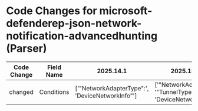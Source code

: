 # Code Changes for microsoft-defenderep-json-network-notification-advancedhunting (Parser)

| Code Change | Field Name | 2025.14.1 | 2025.15.1 |
|-------------|------------|-----------|------------|
| changed | Conditions | ['"NetworkAdapterType":', 'DeviceNetworkInfo"'] | ['"NetworkAdapter', '"TunnelType":', 'DeviceNetworkInfo"'] |